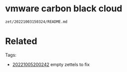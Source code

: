 # vmware carbon black cloud

` zet/20221003150324/README.md `

# Related


Tags:
- [20221005200242](/zet/20221005200242/README.md) empty zettels to fix

    
